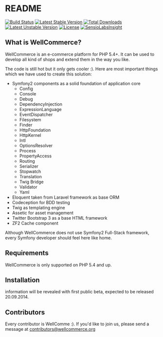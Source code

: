 README
======

[![Build Status](https://travis-ci.org/WellCommerce/WellCommerce.svg?branch=development)](https://travis-ci.org/WellCommerce/WellCommerce)
[![Latest Stable Version](https://poser.pugx.org/wellcommerce/wellcommerce/v/stable.svg)](https://packagist.org/packages/wellcommerce/wellcommerce) [![Total Downloads](https://poser.pugx.org/wellcommerce/wellcommerce/downloads.svg)](https://packagist.org/packages/wellcommerce/wellcommerce) [![Latest Unstable Version](https://poser.pugx.org/wellcommerce/wellcommerce/v/unstable.svg)](https://packagist.org/packages/wellcommerce/wellcommerce) [![License](https://poser.pugx.org/wellcommerce/wellcommerce/license.svg)](https://packagist.org/packages/wellcommerce/wellcommerce)
[![SensioLabsInsight](https://insight.sensiolabs.com/projects/a6f6c588-b8a5-4e82-937e-17ccce617f35/mini.png)](https://insight.sensiolabs.com/projects/a6f6c588-b8a5-4e82-937e-17ccce617f35)

What is WellCommerce?
---------------------

WellCommerce is an e-commerce platform for PHP 5.4+. It can be used to develop all kind of shops and extend them in the way you like.

The code is still hot but it only gets cooler :). Here are most important things which we have used to create this solution:

- Symfony2 components as a solid foundation of application core
  - Config
  - Console
  - Debug
  - DependencyInjection
  - ExpressionLanguage
  - EventDispatcher
  - Filesystem
  - Finder
  - HttpFoundation
  - HttpKernel
  - Intl
  - OptionsResolver
  - Process
  - PropertyAccess
  - Routing
  - Serializer
  - Stopwatch
  - Translation
  - Twig Bridge
  - Validator
  - Yaml
- Eloquent taken from Laravel framework as base ORM
- Codeception for BDD testing
- Twig as templating engine
- Assetic for asset management
- Twitter Bootstrap 3 as a base HTML framework
- ZF2 Cache component

Although WellCommerce does not use Symfony2 Full-Stack framework, every Symfony developer should feel here like home.

Requirements
------------

WellCommerce is only supported on PHP 5.4 and up.

Installation
------------

information will be revealed with first public beta, expected to be released 20.09.2014.

Contributors
------------

Every contributor is WellComme :). If you'd like to join us, please send a message at contributors@wellcommerce.org

